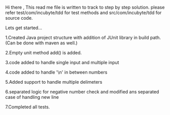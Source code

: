 Hi there ,
This read me file is written to track to step by step solution.
please refer test/com/incubyte/tdd for test methods and
src/com/incubyte/tdd for source code.

Lets get started...

1.Created Java project structure with addition of JUnit library in build path.
(Can be done with maven as well.)

2.Empty unit method add() is added.

3.code added to handle single input and multiple input

4.code added to handle '\n' in between numbers

5.Added support to handle multiple delimeters

6.separated logic for negative number check and modified ans separated case of handling new line

7.Completed all tests.


